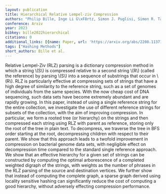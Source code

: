```yaml
---
layout: publication
title: Hierarchical Relative Lempel-ziv Compression
authors: "Philip Bille, Inge Li G\xF8rtz, Simon J. Puglisi, Simon R. Tarnow"
conference: Arxiv
year: 2023
bibkey: bille2022hierarchical
citations: 0
additional_links: [{name: Paper, url: 'https://arxiv.org/abs/2208.11371'}]
tags: ["Hashing Methods"]
short_authors: Bille et al.
---
```

Relative Lempel-Ziv (RLZ) parsing is a dictionary compression method in which
a string \\(S\\) is compressed relative to a second string \\(R\\) (called the
reference) by parsing \\(S\\) into a sequence of substrings that occur in \\(R\\). RLZ
is particularly effective at compressing sets of strings that have a high
degree of similarity to the reference string, such as a set of genomes of
individuals from the same species. With the now cheap cost of DNA sequencing,
such data sets have become extremely abundant and are rapidly growing. In this
paper, instead of using a single reference string for the entire collection, we
investigate the use of different reference strings for subsets of the
collection, with the aim of improving compression. In particular, we form a
rooted tree (or hierarchy) on the strings and then compressed each string using
RLZ with parent as reference, storing only the root of the tree in plain text.
To decompress, we traverse the tree in BFS order starting at the root,
decompressing children with respect to their parent. We show that this approach
leads to a twofold improvement in compression on bacterial genome data sets,
with negligible effect on decompression time compared to the standard single
reference approach. We show that an effective hierarchy for a given set of
strings can be constructed by computing the optimal arborescence of a completed
weighted digraph of the strings, with weights as the number of phrases in the
RLZ parsing of the source and destination vertices. We further show that
instead of computing the complete graph, a sparse graph derived using locality
sensitive hashing can significantly reduce the cost of computing a good
hierarchy, without adversely effecting compression performance.